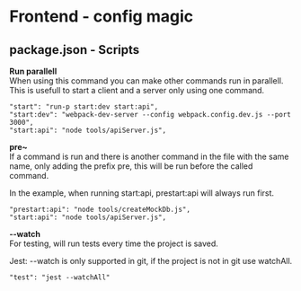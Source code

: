 # Frontend - config magic

## package.json - Scripts

**Run parallell**\
When using this command you can make other commands run in parallell. This is usefull to start a client and a server only using one command.

```JS
"start": "run-p start:dev start:api",
"start:dev": "webpack-dev-server --config webpack.config.dev.js --port 3000",
"start:api": "node tools/apiServer.js",
```

**pre~**\
If a command is run and there is another command in the file with the same name, only adding the prefix pre, this will be run before the called command.

In the example, when running start:api, prestart:api will always run first.

```JS
"prestart:api": "node tools/createMockDb.js",
"start:api": "node tools/apiServer.js",
```

**--watch**\
For testing, will run tests every time the project is saved.

Jest: --watch is only supported in git, if the project is not in git use watchAll.

```JS
"test": "jest --watchAll"
```
